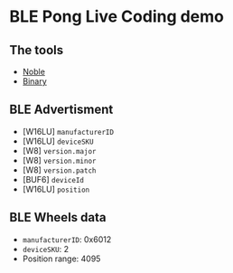 # BLE Pong Live Coding demo

## The tools

- [Noble](https://github.com/noble/noble)
- [Binary](https://github.com/substack/node-binary)

## BLE Advertisment

- [W16LU] `manufacturerID`
- [W16LU] `deviceSKU`
- [W8] `version.major`
- [W8] `version.minor`
- [W8] `version.patch`
- [BUF6] `deviceId`
- [W16LU] `position`

## BLE Wheels data

* `manufacturerID`: 0x6012
* `deviceSKU`: 2
* Position range: 4095